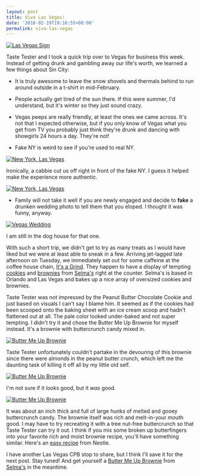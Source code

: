 ```yaml
---
layout: post
title: Viva Las Vegas!
date: '2010-02-19T19:16:55+00:00'
permalink: viva-las-vegas
---
```

<a href="http://www.flickr.com/photos/kstar810/4371091868/"><img src="http://farm5.static.flickr.com/4044/4371091868_c36a78c748.jpg" alt="Las Vegas Sign" /></a>

Taste Tester and I took a quick trip over to Vegas for business this week. Instead of getting drunk and gambling away our life's worth, we learned a few things about Sin City:

- It is truly awesome to leave the snow shovels and thermals behind to run around outside in a t-shirt in mid-February. 

- People actually get tired of the sun there. If this were summer, I'd understand, but it's winter so they just sound crazy.

- Vegas peeps are really friendly, at least the ones we came across. It's not that I expected otherwise, but if you only know of Vegas what you get from TV you probably just think they're drunk and dancing with showgirls 24 hours a day. They're not!

- Fake NY is weird to see if you're used to real NY.

<a href="http://www.flickr.com/photos/kstar810/4370337337/"><img src="http://farm5.static.flickr.com/4003/4370337337_2eb8fbe033.jpg" alt="New York, Las Vegas" /></a>

Ironically, a cabbie cut us off right in front of the fake NY. I guess it helped make the experience more authentic.

<a href="http://www.flickr.com/photos/kstar810/4370336953/in/set-72157623343188525"><img src="http://farm5.static.flickr.com/4037/4370336953_a8dba7d4c6.jpg" alt="New York, Las Vegas" /></a>

- Family will not take it well if you are newly engaged and decide to <strong>fake</strong> a drunken wedding photo to tell them that you eloped. I thought it was funny, anyway.

<a href="http://www.flickr.com/photos/kstar810/4370342573/"><img src="http://farm3.static.flickr.com/2784/4370342573_0d281137ac.jpg" alt="Vegas Wedding" /></a>

I am still in the dog house for that one. 

With such a short trip, we didn't get to try as many treats as I would have liked but we were at least able to sneak in a few. Arriving jet-lagged late afternoon on Tuesday, we immediately set out for some caffeine at the coffee house chain, <a href="http://www.yelp.com/biz/its-a-grind-coffee-house-las-vegas-3">It's a Grind</a>. They happen to have a display of tempting <a href="http://www.selmas.com/meetthecookies.html">cookies</a> and <a href="http://www.selmas.com/meetthebrownies.html">brownies</a> from <a href="http://www.yelp.com/biz/selmas-cookies-las-vegas">Selma's</a> right at the counter. Selma's is based in Orlando and Las Vegas and bakes up a nice array of oversized cookies and brownies.

Taste Tester was not impressed by the Peanut Butter Chocolate Cookie and just based on visuals I can't say I blame him. It seemed as if the cookies had been scooped onto the baking sheet with an ice cream scoop and hadn't flattened out at all. The pale color looked under-baked and not super tempting. I didn't try it and chose the Butter Me Up Brownie for myself instead. It's a brownie with buttercrunch candy mixed in.

<a href="http://www.flickr.com/photos/kstar810/4370306475/in/set-72157623343188525"><img src="http://farm3.static.flickr.com/2747/4370306475_7beffa7fd0.jpg" alt="Butter Me Up Brownie" /></a>

Taste Tester unfortunately couldn't partake in the devouring of this brownie since there were almonds in the peanut butter crunch, which left me the daunting task of killing it off all by my little old self. 

<a href="http://www.flickr.com/photos/kstar810/4371057586/in/set-72157623343188525"><img src="http://farm3.static.flickr.com/2796/4371057586_7af883c88d.jpg" alt="Butter Me Up Brownie" /></a>

I'm not sure if it <em>looks</em> good, but it <em>was</em> good.

<a href="http://www.flickr.com/photos/kstar810/4371058284/in/set-72157623343188525"><img src="http://farm3.static.flickr.com/2553/4371058284_2789c94b59.jpg" alt="Butter Me Up Brownie" /></a>

It was about an inch thick and full of large hunks of melted and gooey buttercrunch candy. The brownie itself was rich and melt-in-your mouth good. I may have to try recreating it with a tree nut-free buttercrunch so that Taste Tester can try it out. I think if you mix some broken up butterfingers into your favorite rich and moist brownie recipe, you'll have something similar. Here's an <a href="http://www.verybestbaking.com/recipes/detail.aspx?ID=140712">easy recipe</a> from Nestle.

I have another Las Vegas CPB stop to share, but I think I'll save it for the next post. Stay tuned! And get yourself a <a href="http://www.selmas.com/meetthebrownies.html">Butter Me Up Brownie</a> from <a href="http://www.selmas.com/">Selma's</a> in the meantime.
